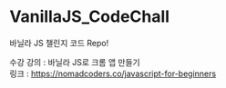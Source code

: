 # VanillaJS_CodeChall

바닐라 JS 챌린지 코드 Repo!<br>

수강 강의 : 바닐라 JS로 크롬 앱 만들기<br>
링크 : https://nomadcoders.co/javascript-for-beginners

